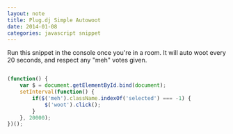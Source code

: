 ```yaml
---
layout: note
title: Plug.dj Simple Autowoot
date: 2014-01-08
categories: javascript snippet
---
```


Run this snippet in the console once you're in a room. It will auto woot every 20 seconds, and respect any "meh" votes given.

```javascript

(function() {
    var $ = document.getElementById.bind(document);
    setInterval(function() {
        if($('meh').className.indexOf('selected') === -1) {
            $('woot').click();
        }
    }, 20000);
})();
```
